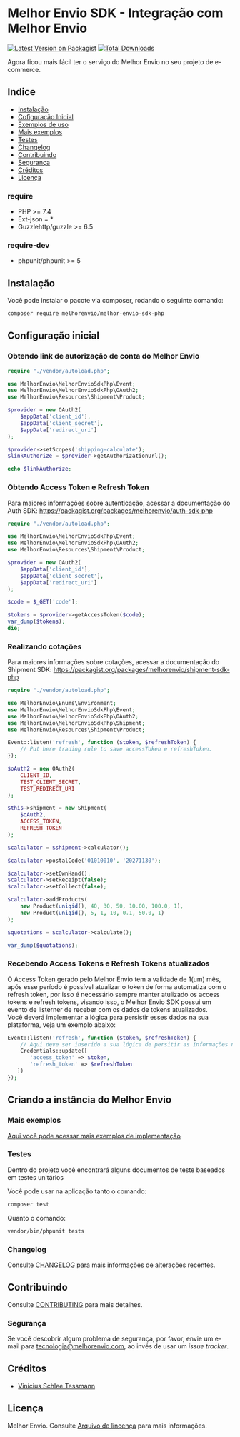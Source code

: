 # Melhor Envio SDK - Integração com Melhor Envio

[![Latest Version on Packagist](https://img.shields.io/packagist/v/melhorenvio/melhor-envio-sdk-php.svg?style=flat-square)](https://packagist.org/packages/melhorenvio/melhor-envio-sdk-php)
[![Total Downloads](https://img.shields.io/packagist/dt/melhorenvio/melhor-envio-sdk-php.svg?style=flat-square)](https://packagist.org/packages/melhorenvio/melhor-envio-sdk-php)

Agora ficou mais fácil ter o serviço do Melhor Envio no seu projeto de e-commerce.

## Indice

* [Instalação](#instalacao)
* [Cofiguração Inicial](##configuração-inicial)
* [Exemplos de uso](##Criando-a-instância-do-Melhor-Envio)
* [Mais exemplos](##Mais-Exemplos)
* [Testes](##Testes)
* [Changelog](##Changelog)
* [Contribuindo](##Contribuindo)
* [Segurança](##Segurança)
* [Créditos](##Créditos)
* [Licença](##Licença)

### require 
* PHP >= 7.4
* Ext-json = *
* Guzzlehttp/guzzle >= 6.5

### require-dev
* phpunit/phpunit >= 5


## Instalação

Você pode instalar o pacote via composer, rodando o seguinte comando:

```bash
composer require melhorenvio/melhor-envio-sdk-php
```

## Configuração inicial
### Obtendo link de autorização de conta do Melhor Envio
```php
require "./vendor/autoload.php";

use MelhorEnvio\MelhorEnvioSdkPhp\Event;
use MelhorEnvio\MelhorEnvioSdkPhp\OAuth2;
use MelhorEnvio\Resources\Shipment\Product;

$provider = new OAuth2(
    $appData['client_id'],
    $appData['client_secret'],
    $appData['redirect_uri']
);

$provider->setScopes('shipping-calculate');
$linkAuthorize = $provider->getAuthorizationUrl();

echo $linkAuthorize;
```
### Obtendo Access Token e Refresh Token
Para maiores informações sobre autenticação, acessar a documentação do Auth SDK:
https://packagist.org/packages/melhorenvio/auth-sdk-php
```php
require "./vendor/autoload.php";

use MelhorEnvio\MelhorEnvioSdkPhp\Event;
use MelhorEnvio\MelhorEnvioSdkPhp\OAuth2;
use MelhorEnvio\Resources\Shipment\Product;

$provider = new OAuth2(
    $appData['client_id'],
    $appData['client_secret'],
    $appData['redirect_uri']
);

$code = $_GET['code'];

$tokens = $provider->getAccessToken($code);
var_dump($tokens);
die;
```

### Realizando cotações
Para maiores informações sobre cotações, acessar a documentação do Shipment SDK:
https://packagist.org/packages/melhorenvio/shipment-sdk-php

```php
require "./vendor/autoload.php";

use MelhorEnvio\Enums\Environment;
use MelhorEnvio\MelhorEnvioSdkPhp\Event;
use MelhorEnvio\MelhorEnvioSdkPhp\OAuth2;
use MelhorEnvio\MelhorEnvioSdkPhp\Shipment;
use MelhorEnvio\Resources\Shipment\Product;

Event::listen('refresh', function ($token, $refreshToken) {
    // Put here trading rule to save accessToken e refreshToken.
});

$oAuth2 = new OAuth2(
    CLIENT_ID,
    TEST_CLIENT_SECRET,
    TEST_REDIRECT_URI
);

$this->shipment = new Shipment(
    $oAuth2,
    ACCESS_TOKEN,
    REFRESH_TOKEN
);

$calculator = $shipment->calculator();

$calculator->postalCode('01010010', '20271130');

$calculator->setOwnHand();
$calculator->setReceipt(false);
$calculator->setCollect(false);

$calculator->addProducts(
    new Product(uniqid(), 40, 30, 50, 10.00, 100.0, 1),
    new Product(uniqid(), 5, 1, 10, 0.1, 50.0, 1)
);

$quotations = $calculator->calculate();

var_dump($quotations);
```

### Recebendo Access Tokens e Refresh Tokens atualizados
O Access Token gerado pelo Melhor Envio tem a validade de 1(um) mês, após esse período é possível atualizar o token de forma automatiza com o refresh token, por isso é necessário sempre manter atulizado os access tokens e refresh tokens, visando isso, o Melhor Envio SDK possui um evento de listerner de receber com os dados de tokens atualizados.  
Você deverá implementar a lógica para persistir esses dados na sua plataforma, veja um exemplo abaixo:
```php
Event::listen('refresh', function ($token, $refreshToken) {
    // Aqui deve ser inserido a sua lógica de persitir as informações na sua plataforma, o código abaixo é apenas um exemplo, o mesmo deve ser subistituido para a sua realidade.
    Credentials::update([
       'access_token' => $token,
       'refresh_token' => $refreshToken 
   ]) 
});
```

## Criando a instância do Melhor Envio


### Mais exemplos

[Aqui você pode acessar mais exemplos de implementação](/examples)

### Testes

Dentro do projeto você encontrará alguns documentos de teste baseados em testes unitários


Você pode usar na aplicação tanto o comando:
``` bash
composer test
```
Quanto o comando:
```bash
vendor/bin/phpunit tests 
```

### Changelog

Consulte [CHANGELOG](CHANGELOG.md) para mais informações de alterações recentes.

## Contribuindo

Consulte [CONTRIBUTING](CONTRIBUTING.md) para mais detalhes.

### Segurança

Se você descobrir algum problema de segurança, por favor, envie um e-mail para tecnologia@melhorenvio.com, ao invés de usar um *issue tracker*.

## Créditos

- [Vinícius Schlee Tessmann](https://github.com/viniciustessmann)

## Licença

Melhor Envio. Consulte [Arquivo de lincença](LICENSE.md) para mais informações.
